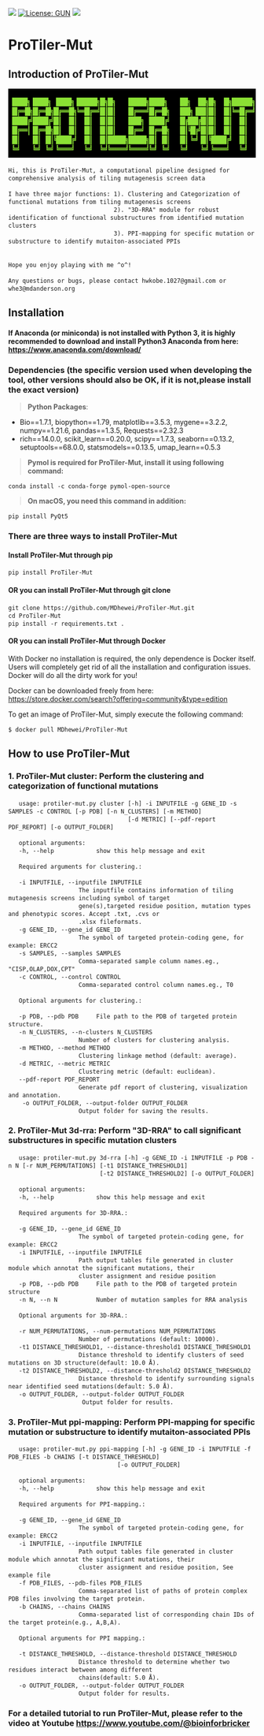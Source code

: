 [![](https://img.shields.io/badge/Pypi-v0.1.0-519dd9.svg)](https://pypi.org/project/MOFF/)
[![License: GUN](https://img.shields.io/badge/License-GUN-yellow.svg)](https://github.com/MDhewei/MOFF/blob/master/LICENSE)
![](https://img.shields.io/badge/language-python-orange.svg)

# ProTiler-Mut

## Introduction of ProTiler-Mut 
<div align="left"><img src="StaticFiles/ProTiler-Mut_logo.png"  height="140" width="1000"></div>
                                     

    Hi, this is ProTiler-Mut, a computational pipeline designed for comprehensive analysis of tiling mutagenesis screen data
    
    I have three major functions: 1). Clustering and Categorization of functional mutations from tiling mutagenesis screens
                                  2). "3D-RRA" module for robust identification of functional substructures from identified mutation clusters
                                  3). PPI-mapping for specific mutation or substructure to identify mutaiton-associated PPIs
    
    
    Hope you enjoy playing with me ^o^!
                                     
    Any questions or bugs, please contact hwkobe.1027@gmail.com or whe3@mdanderson.org
                                     

## Installation

#### If Anaconda (or miniconda) is not installed with Python 3, it is highly recommended to download and install Python3 Anaconda from here: https://www.anaconda.com/download/

### Dependencies (the specific version used when developing the tool, other versions should also be OK, if it is not,please install the exact version)

> **Python Packages**:
- Bio==1.7.1, biopython==1.79, matplotlib==3.5.3, mygene==3.2.2, numpy==1.21.6, pandas==1.3.5, Requests==2.32.3
- rich==14.0.0, scikit_learn==0.20.0, scipy==1.7.3, seaborn==0.13.2, setuptools==68.0.0, statsmodels==0.13.5, umap_learn==0.5.3

> **Pymol is required for ProTiler-Mut, install it using following command:**
```console   
conda install -c conda-forge pymol-open-source
```
> **On macOS, you need this command in addition:**
```console  
pip install PyQt5
```

### There are three ways to install ProTiler-Mut
#### Install ProTiler-Mut through pip
 ```console     
 pip install ProTiler-Mut
 ```
    
#### OR you can install ProTiler-Mut through git clone
```console   
git clone https://github.com/MDhewei/ProTiler-Mut.git
cd ProTiler-Mut
pip install -r requirements.txt .
```

#### OR you can install ProTiler-Mut through Docker
With Docker no installation is required, the only dependence is Docker itself. Users will completely get rid of all the installation and configuration issues. Docker will do all the dirty work for you!

Docker can be downloaded freely from here: https://store.docker.com/search?offering=community&type=edition

To get an image of ProTiler-Mut, simply execute the following command:
```console   
$ docker pull MDhewei/ProTiler-Mut
 ```

## How to use ProTiler-Mut

### 1. ProTiler-Mut cluster: Perform the clustering and categorization of functional mutations

       usage: protiler-mut.py cluster [-h] -i INPUTFILE -g GENE_ID -s SAMPLES -c CONTROL [-p PDB] [-n N_CLUSTERS] [-m METHOD]
                                      [-d METRIC] [--pdf-report PDF_REPORT] [-o OUTPUT_FOLDER]

       optional arguments:
       -h, --help            show this help message and exit

       Required arguments for clustering.:

       -i INPUTFILE, --inputfile INPUTFILE
                        The inputfile contains information of tiling mutagenesis screens including symbol of target
                        gene(s),targeted residue position, mutation types and phenotypic scores. Accept .txt, .cvs or
                        .xlsx fileformats. 
       -g GENE_ID, --gene_id GENE_ID
                        The symbol of targeted protein-coding gene, for example: ERCC2
       -s SAMPLES, --samples SAMPLES
                        Comma-separated sample column names.eg., "CISP,OLAP,DOX,CPT"
       -c CONTROL, --control CONTROL
                        Comma-separated control column names.eg., T0

       Optional arguments for clustering.:

       -p PDB, --pdb PDB     File path to the PDB of targeted protein structure.
       -n N_CLUSTERS, --n-clusters N_CLUSTERS
                        Number of clusters for clustering analysis.
       -m METHOD, --method METHOD
                        Clustering linkage method (default: average).
       -d METRIC, --metric METRIC
                        Clustering metric (default: euclidean).
       --pdf-report PDF_REPORT
                        Generate pdf report of clustering, visualization and annotation.
        -o OUTPUT_FOLDER, --output-folder OUTPUT_FOLDER
                        Output folder for saving the results.

### 2. ProTiler-Mut 3d-rra: Perform "3D-RRA" to call significant substructures in specific mutation clusters

       usage: protiler-mut.py 3d-rra [-h] -g GENE_ID -i INPUTFILE -p PDB -n N [-r NUM_PERMUTATIONS] [-t1 DISTANCE_THRESHOLD1]
                              [-t2 DISTANCE_THRESHOLD2] [-o OUTPUT_FOLDER]

       optional arguments:
       -h, --help            show this help message and exit

       Required arguments for 3D-RRA.:

       -g GENE_ID, --gene_id GENE_ID
                        The symbol of targeted protein-coding gene, for example: ERCC2
       -i INPUTFILE, --inputfile INPUTFILE
                        Path output tables file generated in cluster module which annotat the significant mutations, their
                        cluster assignment and residue position
       -p PDB, --pdb PDB     File path to the PDB of targeted protein structure
       -n N, --n N           Number of mutation samples for RRA analysis

       Optional arguments for 3D-RRA.:

       -r NUM_PERMUTATIONS, --num-permutations NUM_PERMUTATIONS
                        Number of permutations (default: 10000).
       -t1 DISTANCE_THRESHOLD1, --distance-threshold1 DISTANCE_THRESHOLD1
                        Distance threshold to identify clusters of seed mutations on 3D structure(default: 10.0 Å).
       -t2 DISTANCE_THRESHOLD2, --distance-threshold2 DISTANCE_THRESHOLD2
                        Distance threshold to identify surrounding signals near identified seed mutations(default: 5.0 Å).
       -o OUTPUT_FOLDER, --output-folder OUTPUT_FOLDER
                         Output folder for results.

 ### 3. ProTiler-Mut ppi-mapping: Perform PPI-mapping for specific mutation or substructure to identify mutaiton-associated PPIs

       usage: protiler-mut.py ppi-mapping [-h] -g GENE_ID -i INPUTFILE -f PDB_FILES -b CHAINS [-t DISTANCE_THRESHOLD]
                                   [-o OUTPUT_FOLDER]

       optional arguments:
       -h, --help            show this help message and exit

       Required arguments for PPI-mapping.:

       -g GENE_ID, --gene_id GENE_ID
                        The symbol of targeted protein-coding gene, for example: ERCC2
       -i INPUTFILE, --inputfile INPUTFILE
                        Path output tables file generated in cluster module which annotat the significant mutations, their
                        cluster assignment and residue position, See example file
       -f PDB_FILES, --pdb-files PDB_FILES
                        Comma-separated list of paths of protein complex PDB files involving the target protein.
       -b CHAINS, --chains CHAINS
                        Comma-separated list of corresponding chain IDs of the target protein(e.g., A,B,A).

       Optional arguments for PPI mapping.:

       -t DISTANCE_THRESHOLD, --distance-threshold DISTANCE_THRESHOLD
                        Distance threshold to determine whether two residues interact between among different
                        chains(default: 5.0 Å).
       -o OUTPUT_FOLDER, --output-folder OUTPUT_FOLDER
                        Output folder for results.

 ### For a detailed tutorial to run ProTiler-Mut, please refer to the video at Youtube https://www.youtube.com/@bioinforbricker  

 

